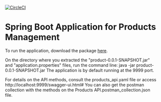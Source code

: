 [![CircleCI](https://circleci.com/gh/lucasfabril/products.svg?style=svg)](https://circleci.com/gh/lucasfabril/products)

# Spring Boot Application for Products Management

To run the application, download the package [here](https://drive.google.com/file/d/1g5xyjnA6NCPOBMLJ5w3RmXuYMDbWEhz-/view?usp=sharing).

On the directory where you extracted the "product-0.0.1-SNAPSHOT.jar" and "application.properties" files, run the command line: java -jar product-0.0.1-SNAPSHOT.jar
The application is by default running at the 9999 port.

For details on the API methods, consult the products_api.yaml file or access http://localhost:9999/swagger-ui.html#
You can also get the postman collection with the methods on the Products API.postman_collection.json file.
